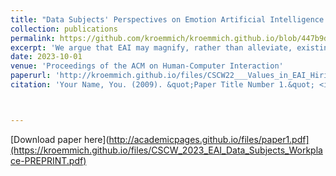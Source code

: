 ```yaml
---
title: "Data Subjects' Perspectives on Emotion Artificial Intelligence Use in the Workplace: A Relational Ethics Lens"
collection: publications
permalink: https://github.com/kroemmich/kroemmich.github.io/blob/447b9d1559f38cb5323523159f86181bbae8513d/files/CSCW_2023_EAI_Data_Subjects_Workplace-PREPRINT.pdf
excerpt: 'We argue that EAI may magnify, rather than alleviate, existing challenges data subjects face in the workplace and suggest that some EAI-inflicted harms would persist even if concerns of EAI’s accuracy and bias are addressed.'
date: 2023-10-01
venue: 'Proceedings of the ACM on Human-Computer Interaction'
paperurl: 'http://kroemmich.github.io/files/CSCW22___Values_in_EAI_Hiring_Services__Technosolutions_to_Organizational_Problems_PREPRINT-1.pdf'
citation: 'Your Name, You. (2009). &quot;Paper Title Number 1.&quot; <i>Journal 1</i>. 1(1).'



---
```



[Download paper here](http://academicpages.github.io/files/paper1.pdf](https://kroemmich.github.io/files/CSCW_2023_EAI_Data_Subjects_Workplace-PREPRINT.pdf)


